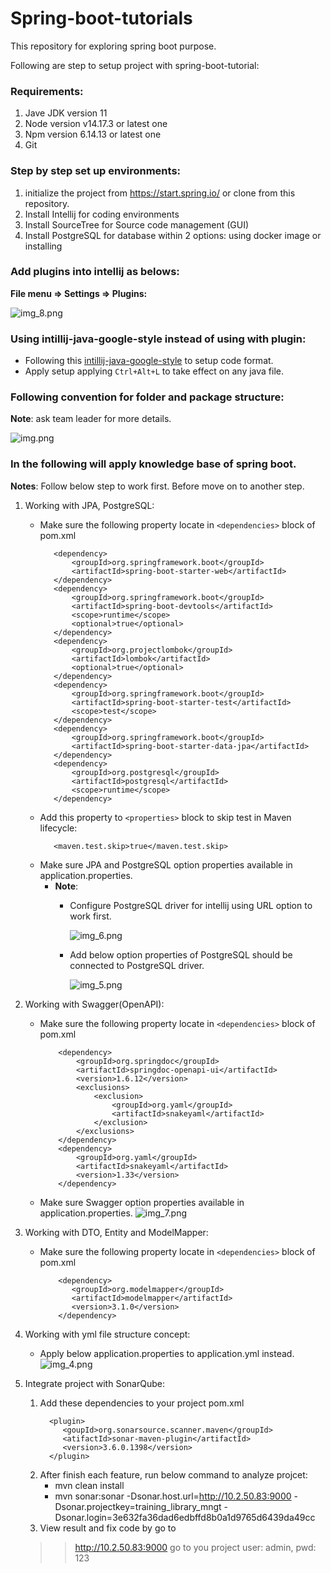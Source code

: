 # Spring-boot-tutorials
This repository for exploring spring boot purpose.

Following are step to setup project with spring-boot-tutorial:

### Requirements:    
1. Jave JDK version 11
2. Node version v14.17.3 or latest one
3. Npm version 6.14.13 or latest one
4. Git

### Step by step set up environments:
1. initialize the project from https://start.spring.io/ or clone from this repository.
2. Install Intellij for coding environments
3. Install SourceTree for Source code management (GUI)
4. Install PostgreSQL for database within 2 options: using docker image or installing


### Add plugins into intellij as belows:

**File menu => Settings => Plugins:**

![img_8.png](other/resource/img_8.png)

### Using intillij-java-google-style instead of using with plugin:
 - Following this [intillij-java-google-style](https://github.com/HPI-Information-Systems/Metanome/wiki/Installing-the-google-styleguide-settings-in-intellij-and-eclipse) to setup code format.
 - Apply setup applying `Ctrl+Alt+L` to take effect on any java file.

### Following convention for folder and package structure:
**Note**: ask team leader for more details.

  ![img.png](other/resource/img.png)

### In the following will apply knowledge base of spring boot.
**Notes**: Follow below step to work first. Before move on to another step.
1. Working with JPA, PostgreSQL:
   - Make sure the following property locate in `<dependencies>` block of pom.xml
      ```
         <dependency>
             <groupId>org.springframework.boot</groupId>
             <artifactId>spring-boot-starter-web</artifactId>
         </dependency>
         <dependency>
             <groupId>org.springframework.boot</groupId>
             <artifactId>spring-boot-devtools</artifactId>
             <scope>runtime</scope>
             <optional>true</optional>
         </dependency>
         <dependency>
             <groupId>org.projectlombok</groupId>
             <artifactId>lombok</artifactId>
             <optional>true</optional>
         </dependency>
         <dependency>
             <groupId>org.springframework.boot</groupId>
             <artifactId>spring-boot-starter-test</artifactId>
             <scope>test</scope>
         </dependency>
         <dependency>
             <groupId>org.springframework.boot</groupId>
             <artifactId>spring-boot-starter-data-jpa</artifactId>
         </dependency>
         <dependency>
             <groupId>org.postgresql</groupId>
             <artifactId>postgresql</artifactId>
             <scope>runtime</scope>
         </dependency>
      ```
   - Add this property to `<properties>` block to skip test in Maven lifecycle:
     ```
        <maven.test.skip>true</maven.test.skip>
     ```
   - Make sure JPA and PostgreSQL option properties available in application.properties.
     - **Note**:
         - Configure PostgreSQL driver for intellij using URL option to work first.
           
           ![img_6.png](other/resource/img_6.png)
       
         - Add below option properties of PostgreSQL should be connected to PostgreSQL driver.
       
           ![img_5.png](other/resource/img_5.png)
        
2. Working with Swagger(OpenAPI):
   - Make sure the following property locate in `<dependencies>` block of pom.xml
      ```
          <dependency>
              <groupId>org.springdoc</groupId>
              <artifactId>springdoc-openapi-ui</artifactId>
              <version>1.6.12</version>
              <exclusions>
                  <exclusion>
                      <groupId>org.yaml</groupId>
                      <artifactId>snakeyaml</artifactId>
                  </exclusion>
              </exclusions>
          </dependency>
          <dependency>
              <groupId>org.yaml</groupId>
              <artifactId>snakeyaml</artifactId>
              <version>1.33</version>
          </dependency>
      ```
   - Make sure Swagger option properties available in application.properties.
     ![img_7.png](other/resource/img_7.png)
3. Working with DTO, Entity and ModelMapper:
   - Make sure the following property locate in `<dependencies>` block of pom.xml
      ```
          <dependency>
             <groupId>org.modelmapper</groupId>
             <artifactId>modelmapper</artifactId>
             <version>3.1.0</version>
          </dependency>
      ```
4. Working with yml file structure concept:
   - Apply below application.properties to application.yml instead.
   ![img_4.png](other/resource/img_4.png)
5. Integrate project with SonarQube:
   1. Add these dependencies to your project pom.xml
      ```
        <plugin>
           <goupId>org.sonarsource.scanner.maven</groupId>
           <atifactId>sonar-maven-plugin</artifactId>
           <version>3.6.0.1398</version>
        </plugin>
      ```
   2. After finish each feature, run below command to analyze projcet:
       - mvn clean install
       - mvn sonar:sonar -Dsonar.host.url=http://10.2.50.83:9000 -Dsonar.projectkey=training_library_mngt -Dsonar.login=3e632fa36dad6edbffd8b0a1d9765d6439da49cc
   3. View result and fix code by go to
   >>    http://10.2.50.83:9000
   >>    go to you project
      user: admin, pwd: 123